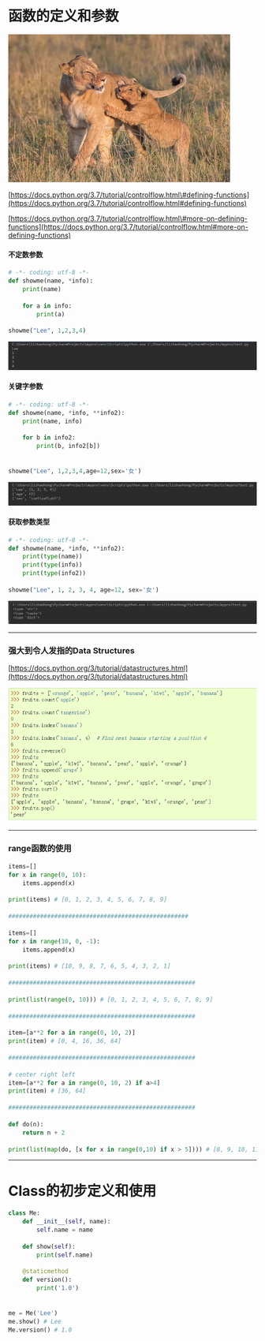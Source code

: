 # 函数的定义和参数

![](/assets/asdasdasdasdasdimport.png)

[https://docs.python.org/3.7/tutorial/controlflow.html\#defining-functions](https://docs.python.org/3.7/tutorial/controlflow.html#defining-functions)

[https://docs.python.org/3.7/tutorial/controlflow.html\#more-on-defining-functions](https://docs.python.org/3.7/tutorial/controlflow.html#more-on-defining-functions)

#### 不定数参数

```py
# -*- coding: utf-8 -*-
def showme(name, *info):
    print(name)

    for a in info:
        print(a)

showme("Lee", 1,2,3,4)
```

![](/assets/231212import.png)

#### 关键字参数

```py
# -*- coding: utf-8 -*-
def showme(name, *info, **info2):
    print(name, info)

    for b in info2:
        print(b, info2[b])


showme("Lee", 1,2,3,4,age=12,sex='女')
```

![](/assets/211515123import.png)

#### 获取参数类型

```py
# -*- coding: utf-8 -*-
def showme(name, *info, **info2):
    print(type(name))
    print(type(info))
    print(type(info2))

showme("Lee", 1, 2, 3, 4, age=12, sex='女')
```

![](/assets/124112import.png)

---

### 强大到令人发指的Data Structures

[https://docs.python.org/3/tutorial/datastructures.html](https://docs.python.org/3/tutorial/datastructures.html)

![](/assets/15123123import.png)

---

### **range函数的使用**

```py
items=[]
for x in range(0, 10):
    items.append(x)

print(items) # [0, 1, 2, 3, 4, 5, 6, 7, 8, 9]

###################################################

items=[]
for x in range(10, 0, -1):
    items.append(x)

print(items) # [10, 9, 8, 7, 6, 5, 4, 3, 2, 1]

#####################################################

print(list(range(0, 10))) # [0, 1, 2, 3, 4, 5, 6, 7, 8, 9]

#####################################################

item=[a**2 for a in range(0, 10, 2)]
print(item) # [0, 4, 16, 36, 64]

#####################################################

# center right left
item=[a**2 for a in range(0, 10, 2) if a>4]
print(item) # [36, 64]

#####################################################

def do(n):
    return n + 2

print(list(map(do, [x for x in range(0,10) if x > 5]))) # [8, 9, 10, 11]
```

---

# Class的初步定义和使用

```py
class Me:
    def __init__(self, name):
        self.name = name

    def show(self):
        print(self.name)

    @staticmethod
    def version():
        print('1.0')


me = Me('Lee')
me.show() # Lee
Me.version() # 1.0
```




